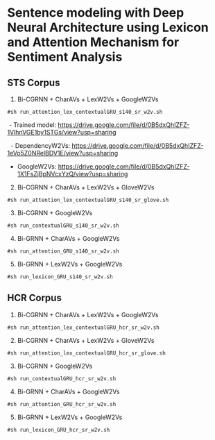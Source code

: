 # Sentence modeling with Deep Neural Architecture using Lexicon and Attention Mechanism for Sentiment Analysis

## STS Corpus
1. Bi-CGRNN + CharAVs + LexW2Vs + GoogleW2Vs

  ```#sh run_attention_lex_contextualGRU_s140_sr_w2v.sh```
  
   - Trained model: https://drive.google.com/file/d/0B5dxQhIZFZ-1VlhnVGE1by1STGs/view?usp=sharing
   
   - DependencyW2Vs: https://drive.google.com/file/d/0B5dxQhIZFZ-1eVo5Z0NRelBDV1E/view?usp=sharing
   
   - GoogleW2Vs: https://drive.google.com/file/d/0B5dxQhIZFZ-1X1FsZjBpNVcxYzQ/view?usp=sharing

2. Bi-CGRNN + CharAVs + LexW2Vs + GloveW2Vs

  ```#sh run_attention_lex_contextualGRU_s140_sr_glove.sh```

3. Bi-CGRNN + GoogleW2Vs

  ```#sh run_contextualGRU_s140_sr_w2v.sh```

4. Bi-GRNN + CharAVs + GoogleW2Vs

  ```#sh run_attention_GRU_s140_sr_w2v.sh```

5. Bi-GRNN + LexW2Vs + GoogleW2Vs

  ```#sh run_lexicon_GRU_s140_sr_w2v.sh```

## HCR Corpus
1. Bi-CGRNN + CharAVs + LexW2Vs + GoogleW2Vs

  ```#sh run_attention_lex_contextualGRU_hcr_sr_w2v.sh```

2. Bi-CGRNN + CharAVs + LexW2Vs + GloveW2Vs

  ```#sh run_attention_lex_contextualGRU_hcr_sr_glove.sh```

3. Bi-CGRNN + GoogleW2Vs

  ```#sh run_contextualGRU_hcr_sr_w2v.sh```

4. Bi-GRNN + CharAVs + GoogleW2Vs

  ```#sh run_attention_GRU_hcr_sr_w2v.sh```

5. Bi-GRNN + LexW2Vs + GoogleW2Vs

  ```#sh run_lexicon_GRU_hcr_sr_w2v.sh```

